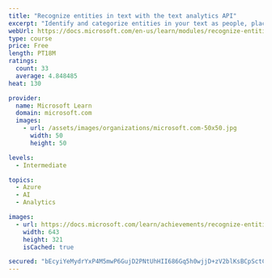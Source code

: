 ```yaml
---
title: "Recognize entities in text with the text analytics API"
excerpt: "Identify and categorize entities in your text as people, places, organizations, date/time, quantities, percentages, currencies, and more."
webUrl: https://docs.microsoft.com/en-us/learn/modules/recognize-entities-text-analytics-api/
type: course
price: Free
length: PT18M
ratings:
  count: 33
  average: 4.848485
heat: 130

provider:
  name: Microsoft Learn
  domain: microsoft.com
  images:
    - url: /assets/images/organizations/microsoft.com-50x50.jpg
      width: 50
      height: 50

levels:
  - Intermediate

topics:
  - Azure
  - AI
  - Analytics

images:
  - url: https://docs.microsoft.com/learn/achievements/recognize-entities-in-text-with-the-text-analytics-api-social.png
    width: 643
    height: 321
    isCached: true

secured: "bEcyiYeMydrYxP4M5mwP6GujD2PNtUhHII686Gq5h0wjjD+zV2blKsBCpSctC+ieV3U1UJ8+EOshJ9TVXe0/JsfTt6Xd5RLj3mH2etm8348AOjDhGpQBXY3HETRvkyIKfgMcimyWDap9DPzogDMRIHW289YtlGUNR527w6/q7U8M1vZA+mXeES185PVfzltgqbxn/VtbBgCTVtWb2CUCzEOXH4dnUhL9ftyYlYL7iSy6yyMyV7bjutybH+hjhMjUQpFvM9kFDDLVmV6KC/oV3chJmgTVazGa+Vj8rxhHCCEE82MBkSA1AngbptuUPFouwg0Kar16Ybv7FlwmSzP2UV6HEHttpLOFg8VQEF6tLWjrB1DsUcy5Nqk4RjNHsnyano9r0kioT4akFMnUK8upWGMN3SXh/ZLfUztFxa9/WnU=;H9utJwUDcTUnJE6R1F60WQ=="
---
```


